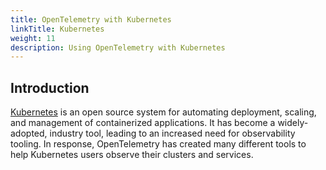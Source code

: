 ```yaml
---
title: OpenTelemetry with Kubernetes
linkTitle: Kubernetes
weight: 11
description: Using OpenTelemetry with Kubernetes
---
```


## Introduction

[Kubernetes](https://kubernetes.io/) is an open source system for automating
deployment, scaling, and management of containerized applications. It has become
a widely-adopted, industry tool, leading to an increased need for observability
tooling. In response, OpenTelemetry has created many different tools to help
Kubernetes users observe their clusters and services.
